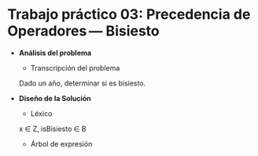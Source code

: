 # Trabajo práctico 03: Precedencia de Operadores — Bisiesto

* **Análisis del problema**

    * Transcripción del problema

    Dado un año, determinar si es bisiesto.
    
* **Diseño de la Solución**

    * Léxico

    x ∈ Z, isBisiesto ∈ B

    * Árbol de expresión


